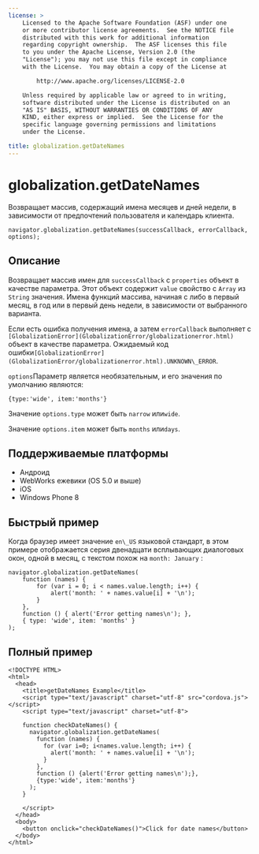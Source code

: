 ```yaml
---
license: >
    Licensed to the Apache Software Foundation (ASF) under one
    or more contributor license agreements.  See the NOTICE file
    distributed with this work for additional information
    regarding copyright ownership.  The ASF licenses this file
    to you under the Apache License, Version 2.0 (the
    "License"); you may not use this file except in compliance
    with the License.  You may obtain a copy of the License at

        http://www.apache.org/licenses/LICENSE-2.0

    Unless required by applicable law or agreed to in writing,
    software distributed under the License is distributed on an
    "AS IS" BASIS, WITHOUT WARRANTIES OR CONDITIONS OF ANY
    KIND, either express or implied.  See the License for the
    specific language governing permissions and limitations
    under the License.

title: globalization.getDateNames
---
```


# globalization.getDateNames

Возвращает массив, содержащий имена месяцев и дней недели, в зависимости от предпочтений пользователя и календарь клиента.

    navigator.globalization.getDateNames(successCallback, errorCallback, options);
    

## Описание

Возвращает массив имен для `successCallback` с `properties` объект в качестве параметра. Этот объект содержит `value` свойство с `Array` из `String` значения. Имена функций массива, начиная с либо в первый месяц, в год или в первый день недели, в зависимости от выбранного варианта.

Если есть ошибка получения имена, а затем `errorCallback` выполняет с `[GlobalizationError](GlobalizationError/globalizationerror.html)` объект в качестве параметра. Ожидаемый код ошибки`[GlobalizationError](GlobalizationError/globalizationerror.html).UNKNOWN\_ERROR`.

`options`Параметр является необязательным, и его значения по умолчанию являются:

    {type:'wide', item:'months'}
    

Значение `options.type` может быть `narrow` или`wide`.

Значение `options.item` может быть `months` или`days`.

## Поддерживаемые платформы

*   Андроид
*   WebWorks ежевики (OS 5.0 и выше)
*   iOS
*   Windows Phone 8

## Быстрый пример

Когда браузер имеет значение `en\_US` языковой стандарт, в этом примере отображается серия двенадцати всплывающих диалоговых окон, одной в месяц, с текстом похож на `month: January` :

    navigator.globalization.getDateNames(
        function (names) {
            for (var i = 0; i < names.value.length; i++) {
                alert('month: ' + names.value[i] + '\n');
            }
        },
        function () { alert('Error getting names\n'); },
        { type: 'wide', item: 'months' }
    );
    

## Полный пример

    <!DOCTYPE HTML>
    <html>
      <head>
        <title>getDateNames Example</title>
        <script type="text/javascript" charset="utf-8" src="cordova.js"></script>
        <script type="text/javascript" charset="utf-8">
    
        function checkDateNames() {
          navigator.globalization.getDateNames(
            function (names) {
              for (var i=0; i<names.value.length; i++) {
                alert('month: ' + names.value[i] + '\n');
              }
            },
            function () {alert('Error getting names\n');},
            {type:'wide', item:'months'}
          );
        }
    
        </script>
      </head>
      <body>
        <button onclick="checkDateNames()">Click for date names</button>
      </body>
    </html>